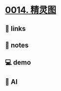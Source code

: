 # [0014. 精灵图](https://github.com/Tdahuyou/html-css/tree/main/0014.%20%E7%B2%BE%E7%81%B5%E5%9B%BE)


## 🔗 links

## 📒 notes

## 💻 demo

## 🤖 AI
